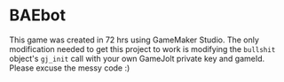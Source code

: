 # BAEbot

This game was created in 72 hrs using GameMaker Studio. The only modification needed to get this project to work is modifying the `bullshit` object's `gj_init` call with your own GameJolt private key and gameId. Please excuse the messy code :)
